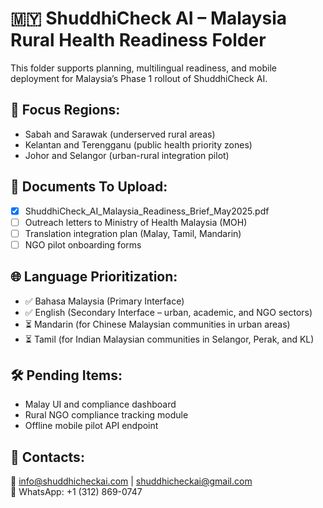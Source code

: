 # 🇲🇾 ShuddhiCheck AI – Malaysia Rural Health Readiness Folder

This folder supports planning, multilingual readiness, and mobile deployment for Malaysia’s Phase 1 rollout of ShuddhiCheck AI.

## 📌 Focus Regions:
- Sabah and Sarawak (underserved rural areas)
- Kelantan and Terengganu (public health priority zones)
- Johor and Selangor (urban-rural integration pilot)

## 📁 Documents To Upload:
- [x] ShuddhiCheck_AI_Malaysia_Readiness_Brief_May2025.pdf
- [ ] Outreach letters to Ministry of Health Malaysia (MOH)
- [ ] Translation integration plan (Malay, Tamil, Mandarin)
- [ ] NGO pilot onboarding forms

## 🌐 Language Prioritization:
- ✅ Bahasa Malaysia (Primary Interface)
- ✅ English (Secondary Interface – urban, academic, and NGO sectors)
- ⏳ Mandarin (for Chinese Malaysian communities in urban areas)
- ⏳ Tamil (for Indian Malaysian communities in Selangor, Perak, and KL)

## 🛠️ Pending Items:
- Malay UI and compliance dashboard
- Rural NGO compliance tracking module
- Offline mobile pilot API endpoint

## 👥 Contacts:
📧 info@shuddhicheckai.com | shuddhicheckai@gmail.com  
📱 WhatsApp: +1 (312) 869-0747
